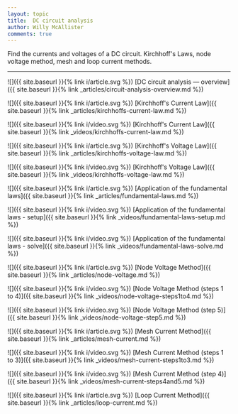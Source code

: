 ```yaml
---
layout: topic
title:  DC circuit analysis
author: Willy McAllister
comments: true
---
```


Find the currents and voltages of a DC circuit. Kirchhoff's Laws, node voltage method, mesh and loop current methods.

----

![]({{ site.baseurl }}{% link i/article.svg %}) [DC circuit analysis — overview]({{ site.baseurl }}{% link _articles/circuit-analysis-overview.md %}) 

![]({{ site.baseurl }}{% link i/article.svg %}) [Kirchhoff's Current Law]({{ site.baseurl }}{% link _articles/kirchhoffs-current-law.md %})

![]({{ site.baseurl }}{% link i/video.svg %}) [Kirchhoff's Current Law]({{ site.baseurl }}{% link _videos/kirchhoffs-current-law.md %})

![]({{ site.baseurl }}{% link i/article.svg %}) [Kirchhoff's Voltage Law]({{ site.baseurl }}{% link _articles/kirchhoffs-voltage-law.md %})

![]({{ site.baseurl }}{% link i/video.svg %}) [Kirchhoff's Voltage Law]({{ site.baseurl }}{% link _videos/kirchhoffs-voltage-law.md %})

![]({{ site.baseurl }}{% link i/article.svg %}) [Application of the fundamental laws]({{ site.baseurl }}{% link _articles/fundamental-laws.md %})

![]({{ site.baseurl }}{% link i/video.svg %}) [Application of the fundamental laws - setup]({{ site.baseurl }}{% link _videos/fundamental-laws-setup.md %})

![]({{ site.baseurl }}{% link i/video.svg %}) [Application of the fundamental laws - solve]({{ site.baseurl }}{% link _videos/fundamental-laws-solve.md %})

![]({{ site.baseurl }}{% link i/article.svg %}) [Node Voltage Method]({{ site.baseurl }}{% link _articles/node-voltage.md %})

![]({{ site.baseurl }}{% link i/video.svg %}) [Node Voltage Method (steps 1 to 4)]({{ site.baseurl }}{% link _videos/node-voltage-steps1to4.md %})

![]({{ site.baseurl }}{% link i/video.svg %}) [Node Voltage Method (step 5)]({{ site.baseurl }}{% link _videos/node-voltage-step5.md %})

![]({{ site.baseurl }}{% link i/article.svg %}) [Mesh Current Method]({{ site.baseurl }}{% link _articles/mesh-current.md %})

![]({{ site.baseurl }}{% link i/video.svg %}) [Mesh Current Method (steps 1 to 3)]({{ site.baseurl }}{% link _videos/mesh-current-steps1to3.md %})

![]({{ site.baseurl }}{% link i/video.svg %}) [Mesh Current Method (step 4)]({{ site.baseurl }}{% link _videos/mesh-current-steps4and5.md %})

![]({{ site.baseurl }}{% link i/article.svg %}) [Loop Current Method]({{ site.baseurl }}{% link _articles/loop-current.md %})

